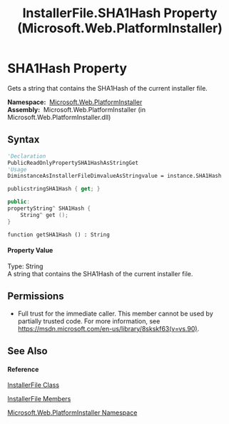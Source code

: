 ﻿---
title: InstallerFile.SHA1Hash Property  (Microsoft.Web.PlatformInstaller)
TOCTitle: SHA1Hash Property
ms:assetid: P:Microsoft.Web.PlatformInstaller.InstallerFile.SHA1Hash
ms:mtpsurl: https://msdn.microsoft.com/en-us/library/microsoft.web.platforminstaller.installerfile.sha1hash(v=VS.90)
ms:contentKeyID: 22049595
ms.date: 05/02/2012
mtps_version: v=VS.90
f1_keywords:
- Microsoft.Web.PlatformInstaller.InstallerFile.SHA1Hash
- Microsoft.Web.PlatformInstaller.InstallerFile.get_SHA1Hash
dev_langs:
- CSharp
- JScript
- VB
- c++
api_location:
- Microsoft.Web.PlatformInstaller.dll
api_name:
- Microsoft.Web.PlatformInstaller.InstallerFile.get_SHA1Hash
- Microsoft.Web.PlatformInstaller.InstallerFile.SHA1Hash
api_type:
- Managed
topic_type:
- apiref
- kbSyntax
product_family_name: VS
ROBOTS: INDEX,FOLLOW
---

# SHA1Hash Property

Gets a string that contains the SHA1Hash of the current installer file.

**Namespace:**  [Microsoft.Web.PlatformInstaller](microsoft-web-platforminstaller-namespace.md)  
**Assembly:**  Microsoft.Web.PlatformInstaller (in Microsoft.Web.PlatformInstaller.dll)

## Syntax

``` vb
'Declaration
PublicReadOnlyPropertySHA1HashAsStringGet
'Usage
DiminstanceAsInstallerFileDimvalueAsStringvalue = instance.SHA1Hash
```

``` csharp
publicstringSHA1Hash { get; }
```

``` c++
public:
propertyString^ SHA1Hash {
    String^ get ();
}
```

``` jscript
function getSHA1Hash () : String
```

#### Property Value

Type: String  
A string that contains the SHA1Hash of the current installer file.  

## Permissions

  - Full trust for the immediate caller. This member cannot be used by partially trusted code. For more information, see <https://msdn.microsoft.com/en-us/library/8skskf63(v=vs.90)>.

## See Also

#### Reference

[InstallerFile Class](installerfile-class-microsoft-web-platforminstaller.md)

[InstallerFile Members](installerfile-members-microsoft-web-platforminstaller.md)

[Microsoft.Web.PlatformInstaller Namespace](microsoft-web-platforminstaller-namespace.md)

